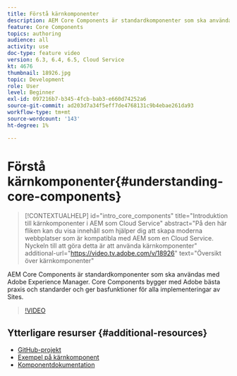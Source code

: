 ```yaml
---
title: Förstå kärnkomponenter
description: AEM Core Components är standardkomponenter som ska användas med Adobe Experience Manager. Core Components bygger med Adobe bästa praxis och standarder och ger basfunktioner för alla implementeringar av Sites.
feature: Core Components
topics: authoring
audience: all
activity: use
doc-type: feature video
version: 6.3, 6.4, 6.5, Cloud Service
kt: 4676
thumbnail: 18926.jpg
topic: Development
role: User
level: Beginner
exl-id: 097216b7-b345-4fcb-bab3-e660d74252a6
source-git-commit: ad203d7a34f5eff7de4768131c9b4ebae261da93
workflow-type: tm+mt
source-wordcount: '143'
ht-degree: 1%

---
```


# Förstå kärnkomponenter{#understanding-core-components}

>[!CONTEXTUALHELP]
>id="intro_core_components"
>title="Introduktion till kärnkomponenter i AEM som Cloud Service"
>abstract="På den här fliken kan du visa innehåll som hjälper dig att skapa moderna webbplatser som är kompatibla med AEM som en Cloud Service. Nyckeln till att göra detta är att använda kärnkomponenter"
>additional-url="https://video.tv.adobe.com/v/18926" text="Översikt över kärnkomponenter"

AEM Core Components är standardkomponenter som ska användas med Adobe Experience Manager. Core Components bygger med Adobe bästa praxis och standarder och ger basfunktioner för alla implementeringar av Sites.

>[!VIDEO](https://video.tv.adobe.com/v/18926/?quality=12&learn=on)

## Ytterligare resurser {#additional-resources}

* [GitHub-projekt](https://github.com/adobe/aem-core-wcm-components)
* [Exempel på kärnkomponent](https://www.aemcomponents.dev/)
* [Komponentdokumentation](https://experienceleague.adobe.com/docs/experience-manager-core-components/using/introduction.html)
